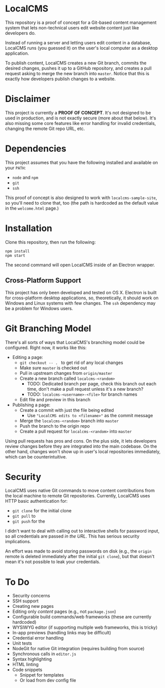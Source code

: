 
# LocalCMS

This repository is a proof of concept for a Git-based content management system
that lets non-technical users edit website content just like developers do.

Instead of running a server and letting users edit content in a database,
LocalCMS runs (you guessed it) on the user's local computer as a desktop
application.

To publish content, LocalCMS creates a new Git branch, commits the desired
changes, pushes it up to a GitHub repository, and creates a pull request asking
to merge the new branch into `master`. Notice that this is exactly how
developers publish changes to a website.


# Disclaimer

This project is currently a **PROOF OF CONCEPT**. It's not designed to be used
in production, and is not exactly secure (more about that below). It's also
missing some core features like error handling for invalid credentials,
changing the remote Git repo URL, etc.


# Dependencies

This project assumes that you have the following installed and available on
your `PATH`:

- `node` and `npm`
- `git`
- `ssh`

This proof of concept is also designed to work with `localcms-sample-site`, so
you'll need to clone that, too (the path is hardcoded as the default value in
the `welcome.html` page.)


# Installation

Clone this repository, then run the following:

    npm install
    npm start

The second command will open LocalCMS inside of an Electron wrapper.


## Cross-Platform Support

This project has only been developed and tested on OS X. Electron is built for
cross-platform desktop applications, so, theoretically, it should work on
Windows and Linux systems with few changes. The `ssh` dependency may be a
problem for Windows users.


# Git Branching Model

There's all sorts of ways that LocalCMS's branching model could be configured.
Right now, it works like this:

- Editing a page:
  - `git checkout -- . ` to get rid of any local changes
  - Make sure `master` is checked out
  - Pull in upstream changes from `origin/master`
  - Create a new branch called `localcms-<random>`
  	- TODO: Dedicated branch per page, check this branch out each time, don't
	  make a pull request unless it's a new branch?
	- TODO: `localcms-<username>-<file>` for branch names
  - Edit file and preview in this branch
- Publishing a page:
  - Create a commit with just the file being edited
    - Use `"LocalCMS edits to <filename>"` as the commit message
  - Merge the `localcms-<random>` branch into `master`
  - Push the branch to the origin repo
  - Create a pull request for `localcms-<random>` into `master`

Using pull requests has pros and cons. On the plus side, it lets developers
review changes before they are integrated into the main codebase. On the other
hand, changes won't show up in user's local repositories immediately, which can
be counterintuitive.


# Security

LocalCMS uses native Git commands to move content contributions from the local
machine to remote Git repositories. Currently, LocalCMS uses HTTP basic
authentication for:

- `git clone` for the initial clone
- `git pull` to 
- `git push` for the 

I didn't want to deal with calling out to interactive shells for password
input, so all credentials are passed *in the URL*. This has serious security
implications.

An effort was made to avoid storing passwords on disk (e.g., the `origin`
remote is deleted immediately after the initial `git clone`), but that doesn't
mean it's not possible to leak your credentials.


# To Do

- Security concerns
- SSH support
- Creating new pages
- Editing only *content* pages (e.g., not `package.json`)
- Configurable build commands/web frameworks (these are currently hardcoded)
- WYSIWYG editor (if supporting multiple web frameworks, this is tricky)
- In-app previews (handling links may be difficult)
- Credential error handling
- Unit tests
- NodeGit for native Git integration (requires building from source)
- Synchronous calls in `editor.js`
- Syntax highlighting
- HTML linting
- Code snippets
	- Snippet for templates
	- Or load from dev config file


